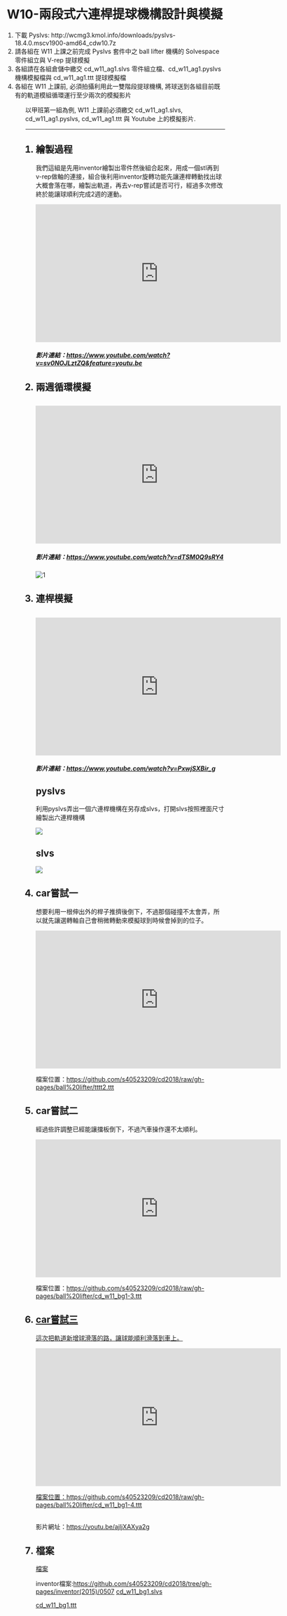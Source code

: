 <center>
<H1> W10-兩段式六連桿提球機構設計與模擬</br>
</h1>
</center>

<ol>
<li>下載 Pyslvs: http://wcmg3.kmol.info/downloads/pyslvs-18.4.0.mscv1900-amd64_cdw10.7z<br/>

<li>請各組在 W11 上課之前完成 Pyslvs 套件中之 ball lifter 機構的 Solvespace 零件組立與 V-rep 提球模擬<br/>

<li>各組請在各組倉儲中繳交 cd_w11_ag1.slvs 零件組立檔、cd_w11_ag1.pyslvs 機構模擬檔與 cd_w11_ag1.ttt 提球模擬檔<br/>

<li>各組在 W11 上課前, 必須拍攝利用此一雙階段提球機構, 將球送到各組目前既有的軌道模組循環運行至少兩次的模擬影片<br/><ol/>


以甲班第一組為例, W11 上課前必須繳交 cd_w11_ag1.slvs, cd_w11_ag1.pyslvs, cd_w11_ag1.ttt 與 Youtube 上的模擬影片.

---

<ol type="1">


<h2><li>繪製過程</li></h2>

我們這組是先用inventor繪製出零件然後組合起來，用成一個stl再到v-rep做軸的連接，組合後利用inventor旋轉功能先讓連桿轉動找出球大概會落在哪，繪製出軌道，再去v-rep嘗試是否可行，經過多次修改終於能讓球順利完成2週的運動。

<iframe width="560" height="315" src="https://www.youtube.com/embed/sv0NOJLztZQ" frameborder="0" allow="autoplay; encrypted-media" allowfullscreen></iframe>

<h5>影片連結：<a href="https://www.youtube.com/watch?v=sv0NOJLztZQ&feature=youtu.be">https://www.youtube.com/watch?v=sv0NOJLztZQ&feature=youtu.be</a></h5>







<h2><li>兩週循環模擬</li><h2/>
 
<iframe width="560" height="315" src="https://www.youtube.com/embed/dTSM0Q9sRY4" frameborder="0" allow="autoplay; encrypted-media" allowfullscreen></iframe>



<h5>影片連結：<a href="https://www.youtube.com/watch?v=dTSM0Q9sRY4">https://www.youtube.com/watch?v=dTSM0Q9sRY4
</a>
</h5> 

<img src="https://github.com/cow2166/66969/blob/master/966/20180508_221639.gif?raw=true" alt="1">




<h2><li>連桿模擬</li><h2/> 


<iframe width="560" height="315" src="https://www.youtube.com/embed/PxwjSXBir_g" frameborder="0" allow="autoplay; encrypted-media" allowfullscreen></iframe>

<h5>影片連結：<a href="https://www.youtube.com/watch?v=PxwjSXBir_g
">https://www.youtube.com/watch?v=PxwjSXBir_g

</a>

</h5>

<H2>pyslvs</H2>

利用pyslvs弄出一個六連桿機構在另存成slvs，打開slvs按照裡面尺寸繪製出六連桿機構

<img src="https://github.com/cow2166/66969/blob/master/966/w11-1.PNG?raw=true">

<h2>slvs</h2>

<img src="https://github.com/cow2166/66969/blob/master/966/w11-2.PNG?raw=true">



<H2><li>car嘗試一</li></h2>

想要利用一根伸出外的桿子推擠後倒下，不過那個碰撞不太會弄，所以就先讓選轉軸自己會稍微轉動來模擬球到時候會掉到的位子。</br>
 
<iframe width="560" height="315" src="https://www.youtube.com/embed/tVeo7YB3nZU" frameborder="0" allow="autoplay; encrypted-media" allowfullscreen></iframe></br>

檔案位置：<a href="https://github.com/s40523209/cd2018/raw/gh-pages/ball%20lifter/tttt2.ttt
">https://github.com/s40523209/cd2018/raw/gh-pages/ball%20lifter/tttt2.ttt
</a>

<H2><li>car嘗試二</li></h2>

經過些許調整已經能讓擋板倒下，不過汽車操作還不太順利。

<iframe width="560" height="315" src="https://www.youtube.com/embed/PJESgtOlpuM" frameborder="0" allow="autoplay; encrypted-media" allowfullscreen></iframe></br>

<p>檔案位置：<a href="https://github.com/s40523209/cd2018/raw/gh-pages/ball%20lifter/cd_w11_bg1-3.ttt
">https://github.com/s40523209/cd2018/raw/gh-pages/ball%20lifter/cd_w11_bg1-3.ttt</p>


<H2><li>car嘗試三</li></h2>
 
這次把軌道新增球滑落的路，讓球能順利滑落到車上。</br>

<iframe width="560" height="315" src="https://www.youtube.com/embed/ajljXAXya2g" frameborder="0" allow="autoplay; encrypted-media" allowfullscreen></iframe>

</br>

檔案位置：<a href="https://github.com/s40523209/cd2018/raw/gh-pages/ball%20lifter/cd_w11_bg1-4.ttt">https://github.com/s40523209/cd2018/raw/gh-pages/ball%20lifter/cd_w11_bg1-4.ttt</a>

</br>
影片網址：<a href="https://youtu.be/ajljXAXya2g">https://youtu.be/ajljXAXya2g</a></br>



 

<H2><li>檔案</br></H2>

[檔案](https://github.com/s40523209/cd2018/tree/gh-pages/ball%20lifter)

inventor檔案:https://github.com/s40523209/cd2018/tree/gh-pages/inventor(2015)/0507
[cd_w11_bg1.slvs](https://github.com/s40523209/cd2018/blob/gh-pages/ball%20lifter/cd_w11_bg1.slvs)

[cd_w11_bg1.ttt](https://github.com/s40523209/cd2018/blob/gh-pages/ball%20lifter/cd_w11_bg1.ttt)






